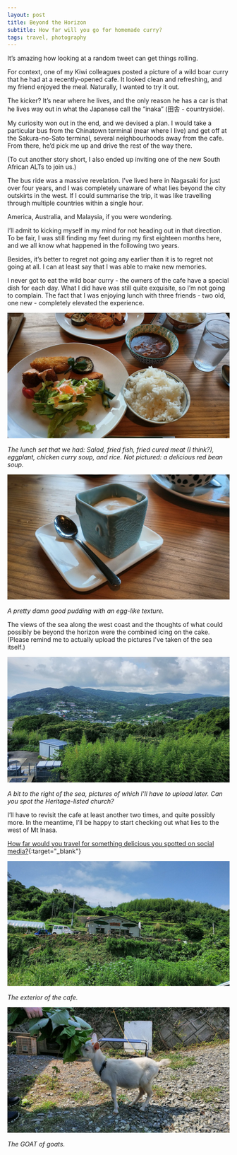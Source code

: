 ```yaml
---
layout: post
title: Beyond the Horizon
subtitle: How far will you go for homemade curry?
tags: travel, photography
---
```


It’s amazing how looking at a random tweet can get things rolling.

For context, one of my Kiwi colleagues posted a picture of a wild boar curry that he had at a recently-opened cafe. It looked clean and refreshing, and my friend enjoyed the meal. Naturally, I wanted to try it out.

The kicker? It’s near where he lives, and the only reason he has a car is that he lives way out in what the Japanese call the “inaka” (田舎 - countryside).

My curiosity won out in the end, and we devised a plan. I would take a particular bus from the Chinatown terminal (near where I live) and get off at the Sakura-no-Sato terminal, several neighbourhoods away from the cafe. From there, he’d pick me up and drive the rest of the way there.

(To cut another story short, I also ended up inviting one of the new South African ALTs to join us.)

The bus ride was a massive revelation. I’ve lived here in Nagasaki for just over four years, and I was completely unaware of what lies beyond the city outskirts in the west. If I could summarise the trip, it was like travelling through multiple countries within a single hour.

America, Australia, and Malaysia, if you were wondering.

I’ll admit to kicking myself in my mind for not heading out in that direction. To be fair, I was still finding my feet during my first eighteen months here, and we all know what happened in the following two years.

Besides, it’s better to regret not going any earlier than it is to regret not going at all. I can at least say that I was able to make new memories.

I never got to eat the wild boar curry - the owners of the cafe have a special dish for each day. What I did have was still quite exquisite, so I’m not going to complain. The fact that I was enjoying lunch with three friends - two old, one new - completely elevated the experience.

![image](/assets/img/210822/Lunch.jpg)

<i>The lunch set that we had: Salad, fried fish, fried cured meat (I think?), eggplant, chicken curry soup, and rice. Not pictured: a delicious red bean soup.</i>

![image](/assets/img/210822/Pudding.jpg)
  
 <i>A pretty damn good pudding with an egg-like texture.</i>

The views of the sea along the west coast and the thoughts of what could possibly be beyond the horizon were the combined icing on the cake. (Please remind me to actually upload the pictures I've taken of the sea itself.)

![image](/assets/img/210822/OMGWHATAVIEW.jpg)

<i>A bit to the right of the sea, pictures of which I'll have to upload later. Can you spot the Heritage-listed church?</i>

I’ll have to revisit the cafe at least another two times, and quite possibly more. In the meantime, I’ll be happy to start checking out what lies to the west of Mt Inasa.

[How far would you travel for something delicious you spotted on social media?](https://twitter.com/RBurn_Ave_Zach/status/1561947185427582977){:target="_blank"}

![image](/assets/img/210822/Outer-view.jpg)

<i>The exterior of the cafe.</i>

![image](/assets/img/210822/Based-Goat.jpg)

<i>The GOAT of goats.</i>
